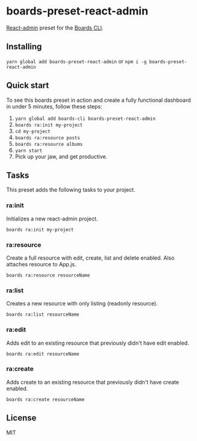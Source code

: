 # boards-preset-react-admin

[React-admin](https://marmelab.com/react-admin) preset for the [Boards CLI](https://github.com/SpoonX/boards-cli).

## Installing

`yarn global add boards-preset-react-admin` or `npm i -g boards-preset-react-admin`

## Quick start

To see this boards preset in action and create a fully functional dashboard in under 5 minutes, follow these steps:

1. `yarn global add boards-cli boards-preset-react-admin`
2. `boards ra:init my-project`
3. `cd my-project`
4. `boards ra:resource posts`
5. `boards ra:resource albums`
6. `yarn start`
7. Pick up your jaw, and get productive.

## Tasks

This preset adds the following tasks to your project.

### ra:init

Initializes a new react-admin project.

`boards ra:init my-project`

### ra:resource

Create a full resource with edit, create, list and delete enabled. Also attaches resource to App.js.

`boards ra:resource resourceName`

### ra:list

Creates a new resource with only listing (readonly resource).

`boards ra:list resourceName`

### ra:edit

Adds edit to an existing resource that previously didn't have edit enabled.

`boards ra:edit resourceName`

### ra:create

Adds create to an existing resource that previously didn't have create enabled.

`boards ra:create resourceName`

## License

MIT
